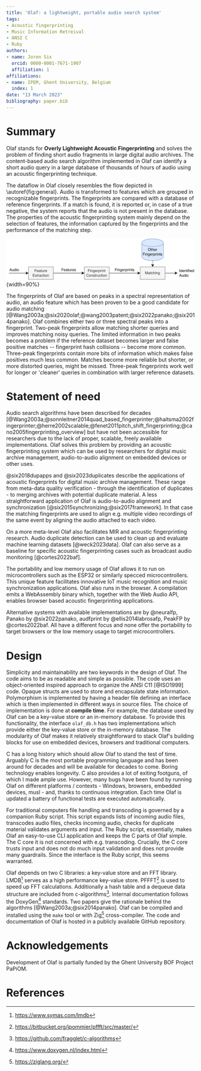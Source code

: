 ```yaml
---
title: 'Olaf: a lightweight, portable audio search system'
tags:
- Acoustic fingerprinting
- Music Information Retreival
- ANSI C
- Ruby
authors:
- name: Joren Six
  orcid: 0000-0001-7671-1907
  affiliation: 1
affiliations:
- name: IPEM, Ghent University, Belgium
  index: 1
date: "13 March 2023"
bibliography: paper.bib
---
```



# Summary

Olaf stands for __Overly Lightweight Acoustic Fingerprinting__ and solves the problem of finding short audio fragments in large digital audio archives. The content-based audio search algorithm implemented in Olaf can identify a short audio query in a large database of thousands of hours of audio using an acoustic fingerprinting technique.

The dataflow in Olaf closely resembles the flow depicted in \autoref{fig:general}. Audio is transformed to features which are grouped in recognizable fingerprints. The fingerprints are compared with a database of reference fingerprints. If a match is found, it is reported or, in case of a true negative, the system reports that the audio is not present in the database. The properties of the acoustic fingerprinting system mainly depend on the selection of features, the information captured by the fingerprints and the performance of the matching step.

![A general acoustic fingerprinting system. Features are extracted from audio and combined into fingerprints. The fingerprints are matched with fingerprints in a reference database. Finally, a match is reported.\label{fig:general}](docs/general_acoustic_fingerprinting_schema.png){width=90%}

The fingerprints of Olaf are based on peaks in a spectral representation of audio, an audio feature which has been proven to be a good candidate for audio matching [@Wang2003a;@six2020olaf;@wang2003patent;@six2022panako;@six2014panako]. Olaf combines either two or three spectral peaks into a fingerprint. Two-peak fingerprints allow matching shorter queries and improves matching noisy queries. The limited information in two peaks becomes a problem if the reference dataset becomes larger and false positive matches -- fingerprint hash collisions -- become more common. Three-peak fingerprints contain more bits of information which makes false positives much less common. Matches become more reliable but shorter, or more distorted queries, might be missed. Three-peak fingerprints work well for longer or 'cleaner' queries in combination with larger reference datasets. 

# Statement of need

Audio search algorithms have been described for decades [@Wang2003a;@sonnleitner2014quad_based_fingerprinter;@haitsma2002fingerprinter;@herre2002scalable;@fenet2011pitch_shift_fingerprinting;@cano2005fingerprinting_overview] but have not been accessible for researchers due to the lack of proper, scalable, freely available implementations. Olaf solves this problem by providing an acoustic fingerprinting system which can be used by researchers for digital music archive management, audio-to-audio alignment on embedded devices or other uses. 

@six2018dupapps and @six2023duplicates describe the applications of acoustic fingerprints for digital music archive management. These range from meta-data quality verification - through the identification of duplicates - to merging archives with potential duplicate material. A less straightforward application of Olaf is audio-to-audio alignment and synchronization [@six2015synchronizing;@six2017framework]. In that case the matching fingerprints are used to align e.g. multiple video recordings of the same event by aligning the audio attached to each video.

On a more meta-level Olaf also facilitates MIR and acoustic fingerprinting research. Audio duplicate detection can be used to clean up and evaluate machine learning datasets [@weck2023data]. Olaf can also serve as a baseline for specific acoustic fingerprinting cases such as broadcast audio monitoring [@cortes2022baf].

The portability and low memory usage of Olaf allows it to run on microcontrollers such as the ESP32 or similarly specced microcontrollers. This unique feature facilitates innovative IoT music recognition and music synchronization applications. Olaf also runs in the browser. A compilation emits a WebAssembly binary which, together with the Web Audio API, enables browser based acoustic fingerprinting applications. 

Alternative systems with available implementations are by @neuralfp, Panako by @six2022panako, audfprint by @ellis2014labrosafp, PeakFP by @cortes2022baf. All have a different focus and none offer the portability to target browsers or the low memory usage to target microcontrollers.

# Design

Simplicity and maintainability are two keywords in the design of Olaf. The code aims to be as readable and simple as possible. The code uses an object-oriented inspired approach to organize the ANSI C11 [@ISO1999] code. Opaque structs are used to store and encapsulate state information. Polymorphism is implemented by having a header file defining an interface which is then implemented in different ways in source files. The choice of implementation is done at __compile time__. For example, the database used by Olaf can be a key-value store or an in-memory database. To provide this functionality, the interface `olaf_db.h` has two implementations which provide either the key-value store or the in-memory database. The modularity of Olaf makes it relatively straightforward to stack Olaf's building blocks for use on embedded devices, browsers and traditional computers.  

C has a long history which should allow Olaf to stand the test of time. Arguably C is the most portable programming language and has been around for decades and will be available for decades to come. Boring technology enables longevity. C also provides a lot of exiting footguns, of which I made ample use. However, many bugs have been found by running Olaf on different platforms / contexts - Windows, browsers, embedded devices, musl - and, thanks to continuous integration. Each time Olaf is updated a battery of functional tests are executed automatically.

For traditional computers file handling and transcoding is governed by a companion Ruby script. This script expands lists of incoming audio files, transcodes audio files, checks incoming audio, checks for duplicate material validates arguments and input. The Ruby script, essentially, makes Olaf an easy-to-use CLI application and keeps the C parts of Olaf simple. The C core it is not concerned with e.g. transcoding. Crucially, the C core trusts input and does not do much input validation and does not provide many guardrails. Since the interface is the Ruby script, this seems warranted.

Olaf depends on two C libraries: a key-value store and an FFT library. LMDB[^2] serves as a high performance key-value store. PFFFT[^6] is used to speed up FFT calculations. Additionally a hash table and a dequeue data structure are included from c-algorithms[^8]. Internal documentation follows the DoxyGen[^7] standards. Two papers give the rationale behind the algorithms [@Wang2003a;@six2014panako]. Olaf can be compiled and installed using the `make` tool or with Zig[^1] cross-compiler. The code and documentation of Olaf is hosted in a publicly available GitHub repository.

[^0]:<https://www.ee.columbia.edu/~dpwe/resources/matlab/audfprint/>
[^2]:<https://www.symas.com/lmdb>
[^6]:<https://bitbucket.org/jpommier/pffft/src/master/>
[^8]:<https://github.com/fragglet/c-algorithms>
[^9]:<https://github.com/dpwe/audfprint>
[^7]:<https://www.doxygen.nl/index.html>
[^1]:<https://ziglang.org/> 


# Acknowledgements

Development of Olaf is partially funded by the Ghent University BOF Project PaPiOM.

# References